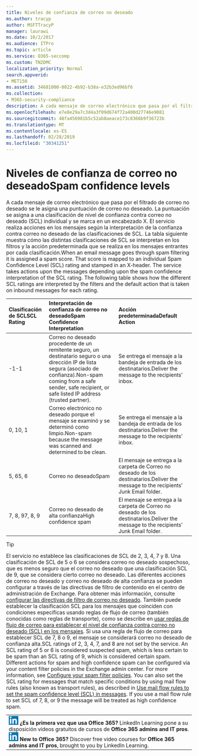 ```yaml
---
title: Niveles de confianza de correo no deseado
ms.author: tracyp
author: MSFTTracyP
manager: laurawi
ms.date: 10/2/2017
ms.audience: ITPro
ms.topic: article
ms.service: O365-seccomp
ms.custom: TN2DMC
localization_priority: Normal
search.appverid:
- MET150
ms.assetid: 34681000-0022-4b92-b38a-e32b3ed96bf6
ms.collection:
- M365-security-compliance
description: A cada mensaje de correo electrónico que pasa por el filtrado de correo no deseado se le asigna una puntuación de correo no deseado. La puntuación se asigna a una clasificación de nivel de confianza contra correo no deseado (SCL) individual y se marca en un encabezado X. El servicio realiza acciones en los mensajes según la interpretación de la confianza contra correo no deseado de las clasificaciones de SCL. La tabla siguiente muestra cómo las distintas clasificaciones de SCL se interpretan en los filtros y la acción predeterminada que se realiza en los mensajes entrantes por cada clasificación.
ms.openlocfilehash: e7e8e29a7c3d4a3f09d674f72a400d27746e9081
ms.sourcegitcommit: 48fa456981b5c52ab8aeace173c8366b9f36723b
ms.translationtype: MT
ms.contentlocale: es-ES
ms.lasthandoff: 02/28/2019
ms.locfileid: "30341251"
---
```

# <a name="spam-confidence-levels"></a><span data-ttu-id="4cb7a-106">Niveles de confianza de correo no deseado</span><span class="sxs-lookup"><span data-stu-id="4cb7a-106">Spam confidence levels</span></span>

<span data-ttu-id="4cb7a-p102">A cada mensaje de correo electrónico que pasa por el filtrado de correo no deseado se le asigna una puntuación de correo no deseado. La puntuación se asigna a una clasificación de nivel de confianza contra correo no deseado (SCL) individual y se marca en un encabezado X. El servicio realiza acciones en los mensajes según la interpretación de la confianza contra correo no deseado de las clasificaciones de SCL. La tabla siguiente muestra cómo las distintas clasificaciones de SCL se interpretan en los filtros y la acción predeterminada que se realiza en los mensajes entrantes por cada clasificación.</span><span class="sxs-lookup"><span data-stu-id="4cb7a-p102">When an email message goes through spam filtering it is assigned a spam score. That score is mapped to an individual Spam Confidence Level (SCL) rating and stamped in an X-header. The service takes actions upon the messages depending upon the spam confidence interpretation of the SCL rating. The following table shows how the different SCL ratings are interpreted by the filters and the default action that is taken on inbound messages for each rating.</span></span>
  
|<span data-ttu-id="4cb7a-111">**Clasificación de SCL**</span><span class="sxs-lookup"><span data-stu-id="4cb7a-111">**SCL Rating**</span></span>|<span data-ttu-id="4cb7a-112">**Interpretación de confianza de correo no deseado**</span><span class="sxs-lookup"><span data-stu-id="4cb7a-112">**Spam Confidence Interpretation**</span></span>|<span data-ttu-id="4cb7a-113">**Acción predeterminada**</span><span class="sxs-lookup"><span data-stu-id="4cb7a-113">**Default Action**</span></span>|
|:-----|:-----|:-----|
|<span data-ttu-id="4cb7a-114">-1</span><span class="sxs-lookup"><span data-stu-id="4cb7a-114">-1</span></span>|<span data-ttu-id="4cb7a-115">Correo no deseado procedente de un remitente seguro, un destinatario seguro o una dirección IP de lista segura (asociado de confianza).</span><span class="sxs-lookup"><span data-stu-id="4cb7a-115">Non-spam coming from a safe sender, safe recipient, or safe listed IP address (trusted partner).</span></span>|<span data-ttu-id="4cb7a-116">Se entrega el mensaje a la bandeja de entrada de los destinatarios.</span><span class="sxs-lookup"><span data-stu-id="4cb7a-116">Deliver the message to the recipients' inbox.</span></span>|
|<span data-ttu-id="4cb7a-117">0, 1</span><span class="sxs-lookup"><span data-stu-id="4cb7a-117">0, 1</span></span>|<span data-ttu-id="4cb7a-118">Correo electrónico no deseado porque el mensaje se examinó y se determinó como limpio.</span><span class="sxs-lookup"><span data-stu-id="4cb7a-118">Non-spam because the message was scanned and determined to be clean.</span></span>|<span data-ttu-id="4cb7a-119">Se entrega el mensaje a la bandeja de entrada de los destinatarios.</span><span class="sxs-lookup"><span data-stu-id="4cb7a-119">Deliver the message to the recipients' inbox.</span></span>|
|<span data-ttu-id="4cb7a-120">5, 6</span><span class="sxs-lookup"><span data-stu-id="4cb7a-120">5, 6</span></span>|<span data-ttu-id="4cb7a-121">Correo no deseado</span><span class="sxs-lookup"><span data-stu-id="4cb7a-121">Spam</span></span>|<span data-ttu-id="4cb7a-122">El mensaje se entrega a la carpeta de Correo no deseado de los destinatarios.</span><span class="sxs-lookup"><span data-stu-id="4cb7a-122">Deliver the message to the recipients' Junk Email folder.</span></span>|
|<span data-ttu-id="4cb7a-123">7, 8, 9</span><span class="sxs-lookup"><span data-stu-id="4cb7a-123">7, 8, 9</span></span>|<span data-ttu-id="4cb7a-124">Correo no deseado de alta confianza</span><span class="sxs-lookup"><span data-stu-id="4cb7a-124">High confidence spam</span></span>|<span data-ttu-id="4cb7a-125">El mensaje se entrega a la carpeta de Correo no deseado de los destinatarios.</span><span class="sxs-lookup"><span data-stu-id="4cb7a-125">Deliver the message to the recipients' Junk Email folder.</span></span>|
   
> [!TIP]
> <span data-ttu-id="4cb7a-p103">El servicio no establece las clasificaciones de SCL de 2, 3, 4, 7 y 8. Una clasificación de SCL de 5 o 6 se considera correo no deseado sospechoso, que es menos seguro que el correo no deseado que una clasificación SCL de 9, que se considera cierto correo no deseado. Las diferentes acciones de correo no deseado y correo no deseado de alta confianza se pueden configurar a través de las directivas de filtro de contenido en el centro de administración de Exchange. Para obtener más información, consulte [configurar las directivas de filtro de correo no deseado](configure-your-spam-filter-policies.md). También puede establecer la clasificación SCL para los mensajes que coinciden con condiciones específicas usando reglas de flujo de correo (también conocidas como reglas de transporte), como se describe en [usar reglas de flujo de correo para establecer el nivel de confianza contra correo no deseado (SCL) en los mensajes](use-mail-flow-rules-to-set-the-spam-confidence-level-scl-in-messages.md). Si usa una regla de flujo de correo para establecer SCL de 7, 8 o 9, el mensaje se considerará correo no deseado de confianza alta.</span><span class="sxs-lookup"><span data-stu-id="4cb7a-p103">SCL ratings of 2, 3, 4, 7, and 8 are not set by the service. An SCL rating of 5 or 6 is considered suspected spam, which is less certain to be spam than an SCL rating of 9, which is considered certain spam. Different actions for spam and high confidence spam can be configured via your content filter policies in the Exchange admin center. For more information, see [Configure your spam filter policies](configure-your-spam-filter-policies.md). You can also set the SCL rating for messages that match specific conditions by using mail flow rules (also known as transport rules), as described in [Use mail flow rules to set the spam confidence level (SCL) in messages](use-mail-flow-rules-to-set-the-spam-confidence-level-scl-in-messages.md). If you use a mail flow rule to set SCL of 7, 8, or 9 the message will be treated as high confidence spam.</span></span> 
  
||
|:-----|
|<span data-ttu-id="4cb7a-p104">![El icono reducido de LinkedIn Learning](media/eac8a413-9498-4220-8544-1e37d1aaea13.png) **¿Es la primera vez que usa Office 365?**         LinkedIn Learning pone a su disposición vídeos gratuitos de cursos de **Office 365 admins and IT pros**.</span><span class="sxs-lookup"><span data-stu-id="4cb7a-p104">![The short icon for LinkedIn Learning](media/eac8a413-9498-4220-8544-1e37d1aaea13.png) **New to Office 365?**         Discover free video courses for **Office 365 admins and IT pros**, brought to you by LinkedIn Learning.</span></span>|
   

